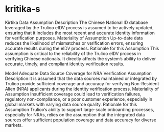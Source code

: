 # kritika-s
Kirtika
Data
Assumption Description
The Chinese National ID database leveraged by the Trulioo eIDV process is assumed to be actively updated, ensuring that it includes the most recent and accurate identity information for verification purposes.
Materiality of Assumption
Up-to-date data reduces the likelihood of mismatches or verification errors, ensuring accurate results during the eIDV process.
Rationale for this Assumption
This assumption is critical to the reliability of the Trulioo eIDV process in verifying Chinese nationals. It directly affects the system’s ability to deliver accurate, timely, and compliant identity verification results.

Model
Adequate Data Source Coverage for NRA Verification
Assumption Description
It is assumed that the data sources maintained or integrated by Trulioo provide sufficient coverage and accuracy for verifying Non-Resident Alien (NRA) applicants during the identity verification process.
Materiality of Assumption
Insufficient coverage could lead to verification failures, regulatory non-compliance, or a poor customer experience, especially in global markets with varying data source quality.
Rationale for this Assumption
Trulioo’s ability to support large-scale onboarding processes, especially for NRAs, relies on the assumption that the integrated data sources offer sufficient population coverage and data accuracy for diverse markets.
